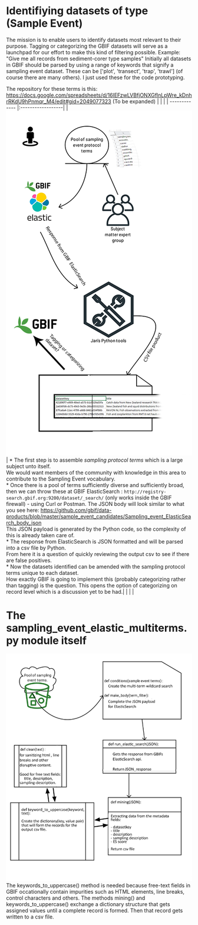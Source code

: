 # Identifiying datasets of type (Sample Event)

The mission is to enable users to identify datasets most relevant to their purpose. Tagging or categorizing the GBIF datasets will serve as a launchpad for our effort to make this kind of filtering possible. Example: "Give me all records from sediment-corer type samples"
Initially all datasets in GBIF should be parsed by using a range of keywords that signify a sampling event dataset.
These can be ['plot', 'transect', 'trap', 'trawl'] (of course there are many others). I just used these for the code prototyping.

The repository for these terms is this:
https://docs.google.com/spreadsheets/d/16lEFzwLVBfjONXGflnLpWre_kDnhrRKdU9hPnmqr_M4/edit#gid=2049077323
(To be expanded)
|                             |                    |
| -------------               |:------------------|
|![alt text](https://github.com/gbif/data-products/blob/master/sample_event_candidates/SampEvent_drawexpress.png)         | * The first step is to assemble *sampling protocol terms* which is a large subject unto itself.<br/>We would want members of the community with knowledge in this area to contribute to the Sampling Event vocabulary.<br/>* Once there is a pool of terms sufficiently diverse and sufficiently broad, then we can throw these at GBIF ElasticSearch : `http://registry-search.gbif.org:9200/dataset/_search/` (only works inside the GBIF firewall) - using Curl or Postman. The JSON body will look similar to what you see here: https://github.com/gbif/data-products/blob/master/sample_event_candidates/Sampling_event_ElasticSearch_body_json <br/>This JSON payload is generated by the Python code, so the complexity of this is already taken care of.<br/> * The response from ElasticSearch is JSON formatted and will be parsed into a csv file by Python.<br/>From here it is a question of quickly reviewing the output csv to see if there are false positives.<br/> * Now the datasets identified can be amended with the sampling protocol terms unique to each dataset.<br/>How exactly GBIF is going to implement this (probably categorizing rather than tagging) is the question. This opens the option of categorizing on record level which is a discussion yet to be had.|
|               |                     |



# The sampling_event_elastic_multiterms.py module itself

![alt text](https://github.com/gbif/data-products/blob/master/sample_event_candidates/Se_code_function_chart_medium.png)
The keywords_to_uppercase() method is needed because free-text fields in GBIF occationally contain impurities such as HTML elements, line breaks, control characters and others.
The methods mining() and keywords_to_uppercase() exchange a dictionary structure that gets assigned values until a complete record is formed. Then that record gets written to a csv file. 
